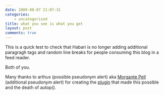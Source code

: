 ```yaml
---
date: 2009-08-07 21:07:31
categories:
    - uncategorised
title: what you see is what you get
layout: post
comments: true
---
```

This is a quick test to check that Habari is no longer adding additional
paragragh tags and random line breaks for people consuming this blog in
a feed reader.

Both of you.

Many thanks to arthus (possible pseudonym alert) aka [Morgante
Pell](http://newlyancient.com/about) (additional pseudonym alert) for
creating the
[plugin](http://trac.habariproject.org/habari-extras/changeset/2193)
that made this possible and the death of autop().
